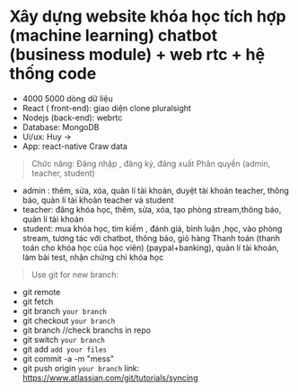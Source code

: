 
# Xây dựng website khóa học tích hợp  (machine learning) chatbot (business module) + web rtc + hệ thống code 
+ 4000 5000 dòng dữ liệu
+ React ( front-end): giao diện clone pluralsight
+ Nodejs (back-end): webrtc
+ Database: MongoDB
+ Ui/ux: Huy ->
+ App: react-native
Craw data



> Chức năng: 
Đăng nhập , đăng ký, đăng xuất
Phân quyền  (admin, teacher, student)
+ admin : thêm, sửa, xóa, quản lí tài khoản, duyệt tài khoản teacher, thông báo, quản lí tài khoản teacher và student
+ teacher: đăng khóa học, thêm, sửa, xóa, tạo phòng stream,thông báo, quản lí tài khoản
+ student: mua khóa học, tìm kiếm , đánh giá, bình luận ,học, vào phòng stream, tương tác với chatbot, thông báo, giỏ hàng
Thanh toán (thanh toán cho khóa học của học viên) (paypal+banking), quản lí tài khoản, làm bài test, nhận chứng chỉ khóa học


> Use git for new branch:
+ git remote
+ git fetch
+ git branch ```your branch```
+ git checkout ```your branch```
+ git branch //check branchs in repo
+ git switch ```your branch```
+ git add ```add your files```
+ git commit -a -m "mess"
+ git push origin ```your branch```
link: https://www.atlassian.com/git/tutorials/syncing
